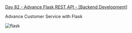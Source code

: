 [Day 82 - Advance Flask REST API - [Backend Development]](https://github.com/Jubiko31/rest-api-advance-flask)

Advance Customer Service with Flask

![flask](https://user-images.githubusercontent.com/53910160/217828574-d26c2460-0e43-4f6e-97d9-8f6c4ac15670.png)
